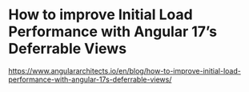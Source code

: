 # How to improve Initial Load Performance with Angular 17’s Deferrable Views
https://www.angulararchitects.io/en/blog/how-to-improve-initial-load-performance-with-angular-17s-deferrable-views/
